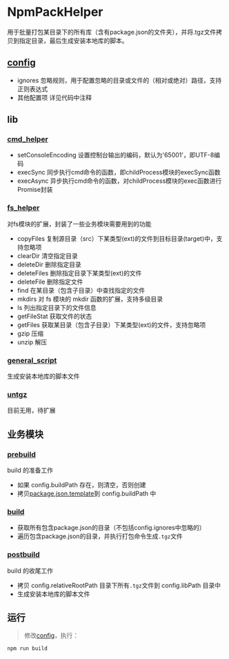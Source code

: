 # NpmPackHelper
用于批量打包某目录下的所有库（含有package.json的文件夹），并将.tgz文件拷贝到指定目录，最后生成安装本地库的脚本。

## [config](config/index.js)
- ignores 忽略规则，用于配置忽略的目录或文件的（相对或绝对）路径，支持正则表达式
- 其他配置项 详见代码中注释

## lib
### [cmd_helper](lib/cmd_helper.js)
- setConsoleEncoding 设置控制台输出的编码，默认为'65001'，即UTF-8编码
- execSync 同步执行cmd命令的函数，即childProcess模块的execSync函数
- execAsync 异步执行cmd命令的函数，对childProcess模块的exec函数进行Promise封装

### [fs_helper](lib/fs_helper.js)
对fs模块的扩展，封装了一些业务模块需要用到的功能
- copyFiles 复制源目录（src）下某类型(ext)的文件到目标目录(target)中，支持忽略项
- clearDir 清空指定目录
- deleteDir 删除指定目录
- deleteFiles 删除指定目录下某类型(ext)的文件
- deleteFile 删除指定文件
- find 在某目录（包含子目录）中查找指定的文件
- mkdirs 对 fs 模块的 mkdir 函数的扩展，支持多级目录
- ls 列出指定目录下的文件信息
- getFileStat 获取文件的状态
- getFiles 获取某目录（包含子目录）下某类型(ext)的文件，支持忽略项
- gzip 压缩
- unzip 解压
    
### [general_script](lib/general_script.js)
生成安装本地库的脚本文件

### [untgz](lib/untgz.js)
目前无用，待扩展

## 业务模块
### [prebuild](./prebuild.js)
build 的准备工作
- 如果 config.buildPath 存在，则清空，否则创建
- 拷贝[package.json.template](./config/package.json.template)到 config.buildPath 中

### [build](./build.js)
- 获取所有包含package.json的目录（不包括config.ignores中忽略的）
- 遍历包含package.json的目录，并执行打包命令生成`.tgz`文件

### [postbuild](./postbuild.js)
build 的收尾工作
- 拷贝 config.relativeRootPath 目录下所有`.tgz`文件到 config.libPath 目录中
- 生成安装本地库的脚本文件

## 运行
>修改[config](config/index.js)，执行：
```bash
npm run build
```